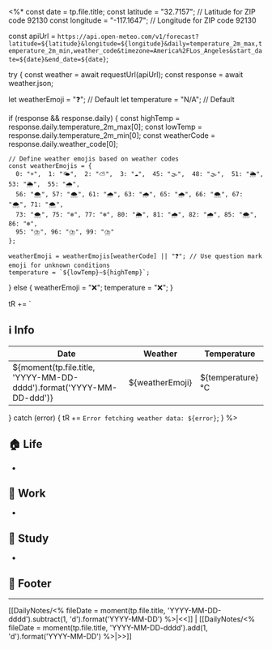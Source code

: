 <%*
const date = tp.file.title;
const latitude = "32.7157"; // Latitude for ZIP code 92130
const longitude = "-117.1647"; // Longitude for ZIP code 92130

const apiUrl = `https://api.open-meteo.com/v1/forecast?latitude=${latitude}&longitude=${longitude}&daily=temperature_2m_max,temperature_2m_min,weather_code&timezone=America%2FLos_Angeles&start_date=${date}&end_date=${date}`;

try {
  const weather = await requestUrl(apiUrl);
  const response = await weather.json;

  let weatherEmoji = "❓"; // Default
  let temperature = "N/A"; // Default

  if (response && response.daily) {
    const highTemp = response.daily.temperature_2m_max[0];
    const lowTemp = response.daily.temperature_2m_min[0];
    const weatherCode = response.daily.weather_code[0];

    // Define weather emojis based on weather codes
    const weatherEmojis = {
      0: "☀️",  1: "🌤️",  2: "⛅",  3: "☁️",  45: "🌫️",  48: "🌫️",  51: "🌦️",  53: "🌦️",  55: "🌧️",
      56: "🌨️", 57: "🌨️", 61: "🌧️", 63: "🌧️", 65: "🌧️", 66: "🌨️", 67: "🌨️", 71: "🌨️",
      73: "🌨️", 75: "❄️", 77: "❄️", 80: "🌦️", 81: "🌧️", 82: "🌧️", 85: "🌨️", 86: "❄️",
      95: "⛈️", 96: "⛈️", 99: "⛈️"
    };

    weatherEmoji = weatherEmojis[weatherCode] || "❓"; // Use question mark emoji for unknown conditions
    temperature = `${lowTemp}~${highTemp}`;
  } else {
    weatherEmoji = "❌";
    temperature = "❌";
  }

  tR += `
## ℹ Info

| Date | Weather | Temperature|
|---|---|---|
| ${moment(tp.file.title, 'YYYY-MM-DD-dddd').format('YYYY-MM-DD-ddd')} | ${weatherEmoji} | ${temperature}°C |`;

} catch (error) {
  tR += `Error fetching weather data: ${error}`;
}
%>


## 🏠 Life

- 
## 💼 Work 

- 
## 📖 Study 

- 

## 🐾 Footer 
-----
[[DailyNotes/<% fileDate = moment(tp.file.title, 'YYYY-MM-DD-dddd').subtract(1, 'd').format('YYYY-MM-DD') %>|<<]] | [[DailyNotes/<% fileDate = moment(tp.file.title, 'YYYY-MM-DD-dddd').add(1, 'd').format('YYYY-MM-DD') %>|>>]] 
